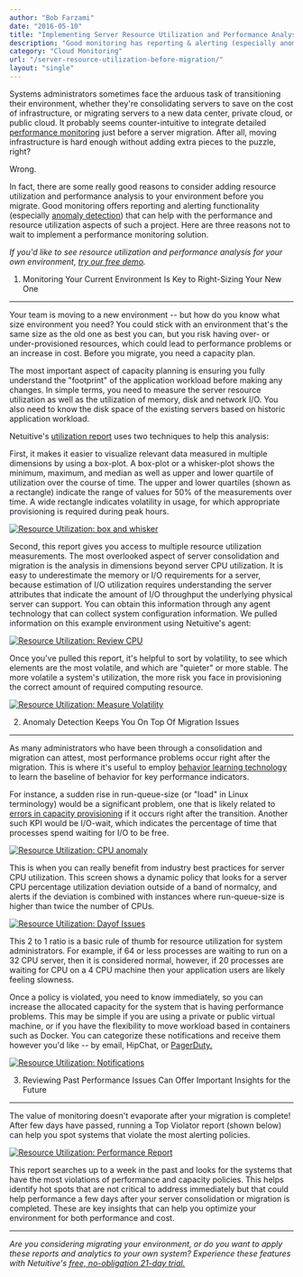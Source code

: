 ```yaml
---
author: "Bob Farzami"
date: "2016-05-10"
title: "Implementing Server Resource Utilization and Performance Analysis before a Migration"
description: "Good monitoring has reporting & alerting (especially anomaly detection) that can help with the performance and resource utilization aspects of a migration."
category: "Cloud Monitoring"
url: "/server-resource-utilization-before-migration/"
layout: "single"
---
```

Systems administrators sometimes face the arduous task of transitioning their environment, whether they're consolidating servers to save on the cost of infrastructure, or migrating servers to a new data center, private cloud, or public cloud. It probably seems counter-intuitive to integrate detailed [performance monitoring](https://www.metricly.com) just before a server migration. After all, moving infrastructure is hard enough without adding extra pieces to the puzzle, right?

Wrong.

In fact, there are some really good reasons to consider adding resource utilization and performance analysis to your environment before you migrate. Good monitoring offers reporting and alerting functionality (especially [anomaly detection](https://www.metricly.com/product)) that can help with the performance and resource utilization aspects of such a project. Here are three reasons not to wait to implement a performance monitoring solution.

*If you'd like to see resource utilization and performance analysis for your own environment, [try our free demo](https://www.metricly.com/signup).*

1) Monitoring Your Current Environment Is Key to Right-Sizing Your New One
--------------------------------------------------------------------------

Your team is moving to a new environment -- but how do you know what size environment you need? You could stick with an environment that's the same size as the old one as best you can, but you risk having over- or under-provisioned resources, which could lead to performance problems or an increase in cost. Before you migrate, you need a capacity plan.

The most important aspect of capacity planning is ensuring you fully understand the "footprint" of the application workload before making any changes. In simple terms, you need to measure the server resource utilization as well as the utilization of memory, disk and network I/O. You also need to know the disk space of the existing servers based on historic application workload.

Netuitive's [utilization report](https://help.netuitive.com/Content/Reports/utilization_boxplot_report.htm) uses two techniques to help this analysis:

First, it makes it easier to visualize relevant data measured in multiple dimensions by using a box-plot. A box-plot or a whisker-plot shows the minimum, maximum, and median as well as upper and lower quartile of utilization over the course of time. The upper and lower quartiles (shown as a rectangle) indicate the range of values for 50% of the measurements over time. A wide rectangle indicates volatility in usage, for which appropriate provisioning is required during peak hours.

[![Resource Utilization: box and whisker](https://www.metricly.comhttps://s3-us-west-2.amazonaws.com/com-netuitive-app-usw2-public/wp-content/uploads/2016/05/boxandwhisker.png)](https://www.metricly.comhttps://s3-us-west-2.amazonaws.com/com-netuitive-app-usw2-public/wp-content/uploads/2016/05/boxandwhisker.png)

Second, this report gives you access to multiple resource utilization measurements. The most overlooked aspect of server consolidation and migration is the analysis in dimensions beyond server CPU utilization. It is easy to underestimate the memory or I/O requirements for a server, because estimation of I/O utilization requires understanding the server attributes that indicate the amount of I/O throughput the underlying physical server can support. You can obtain this information through any agent technology that can collect system configuration information. We pulled information on this example environment using Netuitive's agent:

[![Resource Utilization: Review CPU](https://www.metricly.comhttps://s3-us-west-2.amazonaws.com/com-netuitive-app-usw2-public/wp-content/uploads/2016/05/ReviewCPU-1024x465.png)](https://www.metricly.comhttps://s3-us-west-2.amazonaws.com/com-netuitive-app-usw2-public/wp-content/uploads/2016/05/ReviewCPU.png)

Once you've pulled this report, it's helpful to sort by volatility, to see which elements are the most volatile, and which are "quieter" or more stable. The more volatile a system's utilization, the more risk you face in provisioning the correct amount of required computing resource.

[![Resource Utilization: Measure Volatility](https://www.metricly.comhttps://s3-us-west-2.amazonaws.com/com-netuitive-app-usw2-public/wp-content/uploads/2016/05/MeasureVolatility-1024x461.png)](https://www.metricly.comhttps://s3-us-west-2.amazonaws.com/com-netuitive-app-usw2-public/wp-content/uploads/2016/05/MeasureVolatility.png)

2) Anomaly Detection Keeps You On Top Of Migration Issues
---------------------------------------------------------

As many administrators who have been through a consolidation and migration can attest, most performance problems occur right after the migration. This is where it's useful to employ [behavior learning technology](https://www.metricly.com/behavior-learning-engine) to learn the baseline of behavior for key performance indicators.

For instance, a sudden rise in run-queue-size (or "load" in Linux terminology) would be a significant problem, one that is likely related to [errors in capacity provisioning](https://www.metricly.com/3-ways-to-get-capacity-plans-wrong) if it occurs right after the transition. Another such KPI would be I/O-wait, which indicates the percentage of time that processes spend waiting for I/O to be free.

[![Resource Utilization: CPU anomaly](https://www.metricly.comhttps://s3-us-west-2.amazonaws.com/com-netuitive-app-usw2-public/wp-content/uploads/2016/05/CPUanomaly-1024x306.png)](https://www.metricly.comhttps://s3-us-west-2.amazonaws.com/com-netuitive-app-usw2-public/wp-content/uploads/2016/05/CPUanomaly.png)

This is when you can really benefit from industry best practices for server CPU utilization. This screen shows a dynamic policy that looks for a server CPU percentage utilization deviation outside of a band of normalcy, and alerts if the deviation is combined with instances where run-queue-size is higher than twice the number of CPUs.

[![Resource Utilization: Dayof Issues](https://www.metricly.comhttps://s3-us-west-2.amazonaws.com/com-netuitive-app-usw2-public/wp-content/uploads/2016/05/DayofIssues-1024x464.png)](https://www.metricly.comhttps://s3-us-west-2.amazonaws.com/com-netuitive-app-usw2-public/wp-content/uploads/2016/05/DayofIssues.png)

This 2 to 1 ratio is a basic rule of thumb for resource utilization for system administrators. For example, if 64 or less processes are waiting to run on a 32 CPU server, then it is considered normal, however, if 20 processes are waiting for CPU on a 4 CPU machine then your application users are likely feeling slowness.

Once a policy is violated, you need to know immediately, so you can increase the allocated capacity for the system that is having performance problems. This may be simple if you are using a private or public virtual machine, or if you have the flexibility to move workload based in containers such as Docker. You can categorize these notifications and receive them however you'd like -- by email, HipChat, or [PagerDuty.](https://www.metricly.com/combining-netuitive-and-pagerduty-for-monitoring-alarms)

[![Resource Utilization: Notifications](https://www.metricly.comhttps://s3-us-west-2.amazonaws.com/com-netuitive-app-usw2-public/wp-content/uploads/2016/05/Notifications-1024x460.png)](https://www.metricly.comhttps://s3-us-west-2.amazonaws.com/com-netuitive-app-usw2-public/wp-content/uploads/2016/05/Notifications.png)

3) Reviewing Past Performance Issues Can Offer Important Insights for the Future
--------------------------------------------------------------------------------

The value of monitoring doesn't evaporate after your migration is complete! After few days have passed, running a Top Violator report (shown below) can help you spot systems that violate the most alerting policies.

[![Resource Utilization: Performance Report](https://www.metricly.comhttps://s3-us-west-2.amazonaws.com/com-netuitive-app-usw2-public/wp-content/uploads/2016/05/PerformanceReport-1024x463.png)](https://www.metricly.comhttps://s3-us-west-2.amazonaws.com/com-netuitive-app-usw2-public/wp-content/uploads/2016/05/PerformanceReport.png)

This report searches up to a week in the past and looks for the systems that have the most violations of performance and capacity policies. This helps identify hot spots that are not critical to address immediately but that could help performance a few days after your server consolidation or migration is completed. These are key insights that can help you optimize your environment for both performance and cost.

* * * * *

*Are you considering migrating your environment, or do you want to apply these reports and analytics to your own system? Experience these features with Netuitive's [free, no-obligation 21-day trial.](https://www.metricly.com/signup)*
